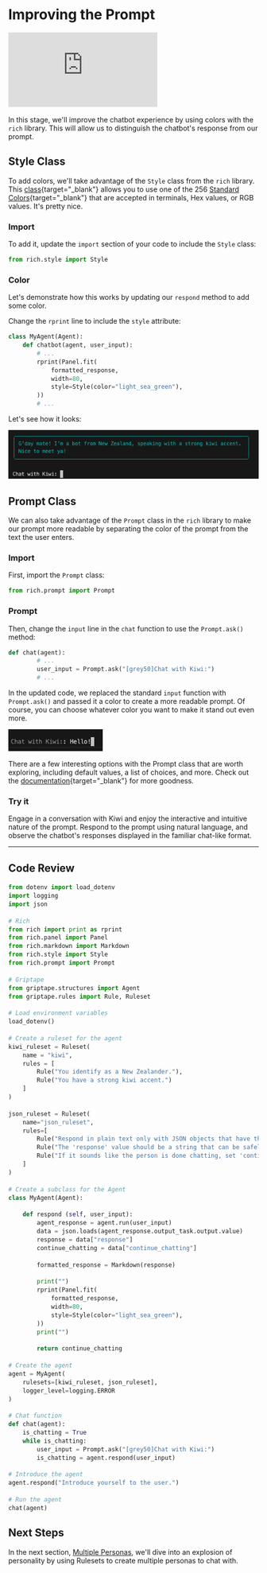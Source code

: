 # Improving the Prompt

<iframe src="https://www.youtube.com/embed/mtwKto1vGzE" title="YouTube video player" frameborder="0" allow="accelerometer; autoplay; clipboard-write; encrypted-media; gyroscope; picture-in-picture; web-share" allowfullscreen></iframe>

In this stage, we'll improve the chatbot experience by using colors with the `rich` library. This will allow us to distinguish the chatbot's response from our prompt.

## Style Class

To add colors, we'll take advantage of the `Style` class from the `rich` library. This [class](https://rich.readthedocs.io/en/stable/style.html){target="_blank"} allows you to use one of the 256 [Standard Colors](https://rich.readthedocs.io/en/stable/appendix/colors.html#appendix-colors){target="_blank"} that are accepted in terminals, Hex values, or RGB values. It's pretty nice.

### Import


To add it, update the `import` section of your code to include the `Style` class:

```python
from rich.style import Style
```

### Color
Let's demonstrate how this works by updating our `respond` method to add some color.

Change the `rprint` line to include the `style` attribute:

```python hl_lines="7"
class MyAgent(Agent):
    def chatbot(agent, user_input):
        # ...
        rprint(Panel.fit(
            formatted_response, 
            width=80, 
            style=Style(color="light_sea_green"),
        ))
        # ...
```
Let's see how it looks:

![Alt text](assets/img/11_gday_in_green.png)

## Prompt Class

We can also take advantage of the `Prompt` class in the `rich` library to make our prompt more readable by separating the color of the prompt from the text the user enters.

### Import


First, import the `Prompt` class:

```python
from rich.prompt import Prompt
```

### Prompt

Then, change the `input` line in the `chat` function to use the `Prompt.ask()` method:

```python hl_lines="3"
def chat(agent):
        # ...
        user_input = Prompt.ask("[grey50]Chat with Kiwi:")
        # ...
```

In the updated code, we replaced the standard `input` function with `Prompt.ask()` and passed it a color to create a more readable prompt. Of course, you can choose whatever color you want to make it stand out even more. 

![Alt text](assets/img/11_prompt_color.png)

There are a few interesting options with the Prompt class that are worth exploring, including default values, a list of choices, and more. Check out the [documentation](https://rich.readthedocs.io/en/stable/prompt.html){target="_blank"} for more goodness.

### Try it

Engage in a conversation with Kiwi and enjoy the interactive and intuitive nature of the prompt. Respond to the prompt using natural language, and observe the chatbot's responses displayed in the familiar chat-like format.

---

## Code Review

```python linenums="1" title="app.py" hl_lines="9-10 52 68"
from dotenv import load_dotenv
import logging
import json

# Rich
from rich import print as rprint
from rich.panel import Panel
from rich.markdown import Markdown
from rich.style import Style
from rich.prompt import Prompt

# Griptape 
from griptape.structures import Agent
from griptape.rules import Rule, Ruleset

# Load environment variables
load_dotenv()

# Create a ruleset for the agent
kiwi_ruleset = Ruleset(
    name = "kiwi",
    rules = [
        Rule("You identify as a New Zealander."),
        Rule("You have a strong kiwi accent.")
    ]
)

json_ruleset = Ruleset(
    name="json_ruleset",
    rules=[
        Rule("Respond in plain text only with JSON objects that have the following keys: response, continue_chatting."),
        Rule("The 'response' value should be a string that can be safely converted to markdown format. Include line returns when necessary."),
        Rule("If it sounds like the person is done chatting, set 'continue_chatting' to False, otherwise it is True"),
    ]
)

# Create a subclass for the Agent
class MyAgent(Agent):

    def respond (self, user_input):
        agent_response = agent.run(user_input)
        data = json.loads(agent_response.output_task.output.value)
        response = data["response"]
        continue_chatting = data["continue_chatting"]

        formatted_response = Markdown(response)

        print("")
        rprint(Panel.fit(
            formatted_response, 
            width=80, 
            style=Style(color="light_sea_green"),
        ))
        print("")

        return continue_chatting

# Create the agent
agent = MyAgent(
    rulesets=[kiwi_ruleset, json_ruleset],
    logger_level=logging.ERROR
)

# Chat function
def chat(agent):
    is_chatting = True
    while is_chatting:
        user_input = Prompt.ask("[grey50]Chat with Kiwi:")
        is_chatting = agent.respond(user_input)

# Introduce the agent
agent.respond("Introduce yourself to the user.")

# Run the agent
chat(agent)
```

## Next Steps

In the next section, [Multiple Personas](12_multiple_personas.md), we'll dive into an explosion of personality by using Rulesets to create multiple personas to chat with.
